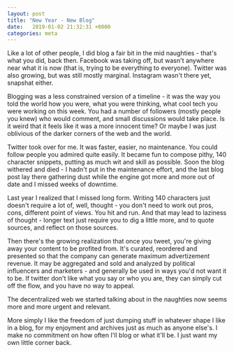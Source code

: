 ```yaml
---
layout: post
title: "New Year - New Blog"
date:   2019-01-02 21:32:31 +0000
categories: meta
---
```

Like a lot of other people, I did blog a fair bit in the mid naughties - that's what you did, back then.  Facebook was taking off, but wasn't anywhere near what it is now (that is, trying to be everything to everyone). Twitter was also growing, but was still mostly marginal.  Instagram wasn't there yet, snapshat either.

Blogging was a less constrained version of a timeline - it was the way you told the world how you were, what you were thinking, what cool tech you were working on this week. You had a number of followers (mostly people you knew) who would comment, and small discussions would take place.  Is it weird that it feels like it was a more innocent time?  Or maybe I was just oblivious of the darker corners of the web and the world.

Twitter took over for me.  It was faster, easier, no maintenance.  You could follow people you admired quite easily.  It became fun to compose pithy, 140 character snippets, putting as much wit and skill as possible.  Soon the blog withered and died - I hadn't put in the maintenance effort, and the last blog post lay there gathering dust while the engine got more and more out of date and I missed weeks of downtime.

Last year I realized that I missed long form.  Writing 140 characters just doesn't require a lot of, well, thought - you don't need to work out pros, cons, different point of views.  You hit and run.  And that may lead to laziness of thought - longer text just require you to dig a little more, and to quote sources, and reflect on those sources.

Then there's the growing realization that once you tweet, you're giving away your content to be profited from. It's curated, reordered and presented so that the company can generate maximum advertizement revenue.  It may be aggregated and sold and analyzed by political influencers and marketers - and generally be used in ways you'd not want it to be.  If twitter don't like what you say or who you are, they can simply cut off the flow, and you have no way to appeal.

The decentralized web we started talking about in the naughties now seems more and more urgent and relevant.

More simply I like the freedom of just dumping stuff in whatever shape I like in a blog, for my enjoyment and archives just as much as anyone else's.  I make no commitment on how often I'll blog or what it'll be.
I just want my own little corner back.
